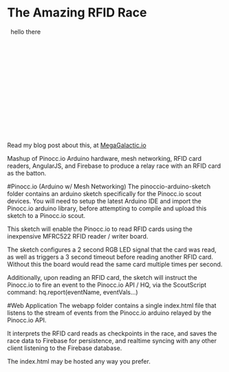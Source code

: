 The Amazing RFID Race
=====================

<div style="background-image: url(http://megagalactic.io/content/images/2014/12/IMG_20141205_120411.jpg); width: 100%; height: 250px;">&nbsp; hello there</div>

Read my blog post about this, at [MegaGalactic.io](http://megagalactic.io/the-amazing-rfid-race/)

Mashup of Pinocc.io Arduino hardware, mesh networking, RFID card readers, AngularJS, and Firebase to produce a relay race with an RFID card as the batton.

#Pinocc.io (Arduino w/ Mesh Networking)
The pinoccio-arduino-sketch folder contains an arduino sketch specifically for the Pinocc.io scout devices.  You will need to setup the latest Arduino IDE and import the Pinocc.io arduino library, before attempting to compile and upload this sketch to a Pinocc.io scout.

This sketch will enable the Pinocc.io to read RFID cards using the inexpensive MFRC522 RFID reader / writer board.

The sketch configures a 2 second RGB LED signal that the card was read, as well as triggers a 3 second timeout before reading another RFID card.  Without this the board would read the same card multiple times per second.

Additionally, upon reading an RFID card, the sketch will instruct the Pinocc.io to fire an event to the Pinocc.io API / HQ, via the ScoutScript command: hq.report(eventName, eventVals...)

#Web Application
The webapp folder contains a single index.html file that listens to the stream of events from the Pinocc.io arduino relayed by the Pinocc.io API.

It interprets the RFID card reads as checkpoints in the race, and saves the race data to Firebase for persistence, and realtime syncing with any other client listening to the Firebase database.

The index.html may be hosted any way you prefer.

